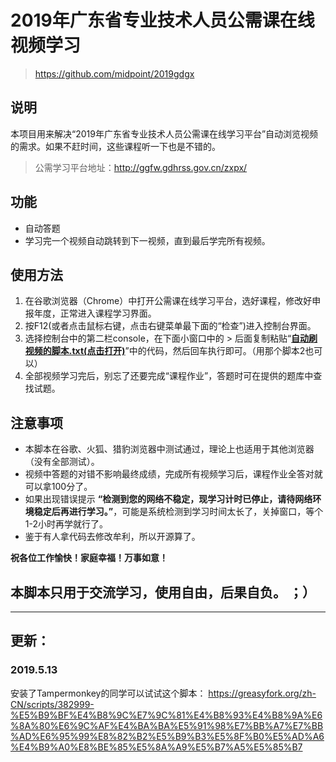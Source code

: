 # 2019年广东省专业技术人员公需课在线视频学习
>https://github.com/midpoint/2019gdgx

## 说明
本项目用来解决“2019年广东省专业技术人员公需课在线学习平台”自动浏览视频的需求。如果不赶时间，这些课程听一下也是不错的。
>公需学习平台地址：http://ggfw.gdhrss.gov.cn/zxpx/

## 功能
  - 自动答题
  - 学习完一个视频自动跳转到下一视频，直到最后学完所有视频。
  
## 使用方法
1. 在谷歌浏览器（Chrome）中打开公需课在线学习平台，选好课程，修改好申报年度，正常进入课程学习界面。
2. 按F12(或者点击鼠标右键，点击右键菜单最下面的“检查”)进入控制台界面。
3. 选择控制台中的第二栏console，在下面小窗口中的 > 后面复制粘贴“**[自动刷视频的脚本.txt(点击打开)](https://github.com/midpoint/2019gdgx/raw/master/%E8%87%AA%E5%8A%A8%E5%88%B7%E8%A7%86%E9%A2%91%E7%9A%84%E8%84%9A%E6%9C%AC.txt)**”中的代码，然后回车执行即可。（用那个脚本2也可以）
4. 全部视频学习完后，别忘了还要完成“课程作业”，答题时可在提供的题库中查找试题。

## 注意事项
  - 本脚本在谷歌、火狐、猎豹浏览器中测试通过，理论上也适用于其他浏览器（没有全部测试）。
  - 视频中答题的对错不影响最终成绩，完成所有视频学习后，课程作业全答对就可以拿100分了。
  - 如果出现错误提示 **“检测到您的网络不稳定，现学习计时已停止，请待网络环境稳定后再进行学习。”**，可能是系统检测到学习时间太长了，关掉窗口，等个1-2小时再学就行了。
  - 鉴于有人拿代码去修改牟利，所以开源算了。
  

**祝各位工作愉快！家庭幸福！万事如意！**

## 本脚本只用于交流学习，使用自由，后果自负。  ；）  

---
## 更新：
### 2019.5.13
安装了Tampermonkey的同学可以试试这个脚本：
https://greasyfork.org/zh-CN/scripts/382999-%E5%B9%BF%E4%B8%9C%E7%9C%81%E4%B8%93%E4%B8%9A%E6%8A%80%E6%9C%AF%E4%BA%BA%E5%91%98%E7%BB%A7%E7%BB%AD%E6%95%99%E8%82%B2%E5%B9%B3%E5%8F%B0%E5%AD%A6%E4%B9%A0%E8%BE%85%E5%8A%A9%E5%B7%A5%E5%85%B7

